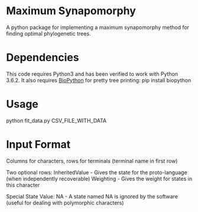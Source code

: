 # Maximum Synapomorphy
A python package for implementing a maximum synapomorphy method for finding
optimal phylogenetic trees. 

# Dependencies
This code requires Python3 and has been verified to work with Python 3.6.2.
It also requires [BioPython](http://biopython.org/) for pretty tree printing: pip install biopython

# Usage
python fit_data.py CSV_FILE_WITH_DATA

# Input Format
Columns for characters, rows for terminals (terminal name in first row)

Two optional rows:
InheritedValue - Gives the state for the proto-language (when independently recoverable)
Weighting - Gives the weight for states in this character

Special State Value:
NA - A state named NA is ignored by the software (useful for dealing with polymorphic characters)
